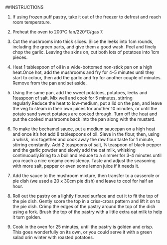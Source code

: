 ##INSTRUCTIONS

1. If using frozen puff pastry, take it out of the freezer to defrost and reach room temperature.

2. Preheat the oven to 200°C fan/220°C/gas 7.

3. Cut the mushrooms into thick slices. Slice the leeks into 1cm rounds, including the green parts, and give them a good wash. Peel and finely chop the garlic. Leaving the skins on, cut both lots of potatoes into 1cm pieces.

4. Heat 1 tablespoon of oil in a wide-bottomed non-stick pan on a high heat.Once hot, add the mushrooms and fry for 4–5 minutes until they start to colour, then add the garlic and fry for another couple of minutes. Remove from the pan and set aside.

5. Using the same pan, add the sweet potatoes, potatoes, leeks and 1teaspoon of salt. Mix well and cook for 5 minutes, stirring regularly.Reduce the heat to low-medium, put a lid on the pan, and leave the veg to steam in their own juices for another 10 minutes, or until the potato sand sweet potatoes are cooked through. Turn off the heat and put the cooked mushrooms back into the pan along with the mustard.

6. To make the bechamel sauce, put a medium saucepan on a high heat and once it’s hot add 8 tablespoons of oil. Sieve in the flour, then, using a whisk, mix together and cook away the raw flour taste for 1 minute, stirring constantly. Add 2 teaspoons of salt, 1⁄4 teaspoon of black pepper and the garlic powder and slowly add the oat milk, whisking continuously.Bring to a boil and reduce to a simmer for 3-4 minutes until you reach a nice creamy consistency. Taste and adjust the seasoning with more salt, pepper or even some lemon juice if it needs it.

7. Add the sauce to the mushroom mixture, then transfer to a casserole or pie dish (we used a 20 x 30cm pie dish) and leave to cool for half an hour.

8. Roll out the pastry on a lightly floured surface and cut it to fit the top of the pie dish. Gently score the top in a criss-cross pattern and lift it on to the pie dish. Crimp the edges of the pastry around the top of the dish using a fork. Brush the top of the pastry with a little extra oat milk to help it turn golden.

9. Cook in the oven for 25 minutes, until the pastry is golden and crisp. This goes wonderfully on its own, or you could serve it with a green salad orin winter with roasted potatoes.
